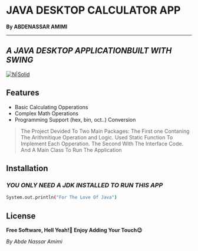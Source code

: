 # JAVA DESKTOP CALCULATOR APP
**By ABDENASSAR AMIMI**
****
## _A JAVA DESKTOP APPLICATIONBUILT WITH SWING_

[![N|Solid](https://images.pexels.com/photos/907489/pexels-photo-907489.jpeg?cs=srgb&dl=pexels-eduardo-rosas-907489.jpg&fm=jpg)](https://github.com/abdenassar01/java-swing-calculator-hand-written)

## Features

- Basic Calculating Opperations
- Complex Math Operations
- Programming Support (hex, bin, oct..) Conversion


> The Project Devided To Two Main Packages:
> The First one Contaning The Arithmitique Operation and Logic.
> Used Static Function To Implement Each Opperation.
> The Second With The Interface Code.
> And A Main Class To Run The Application


## Installation

### _YOU ONLY NEED A JDK INSTALLED TO RUN THIS APP_


```sh
System.out.println("For The Love Of Java")
```


## License

**Free Software, Hell Yeah!🤩
Enjoy Adding Your Touch😉**

_By Abde Nassar Amimi_
   